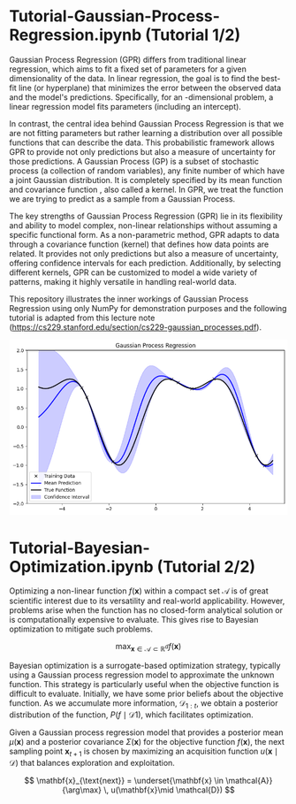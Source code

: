 # Tutorial-Gaussian-Process-Regression.ipynb (Tutorial 1/2)
Gaussian Process Regression (GPR) differs from traditional linear regression, which aims to fit a fixed set of parameters for a given dimensionality of the data. In linear regression, the goal is to find the best-fit line (or hyperplane) that minimizes the error between the observed data and the model's predictions. Specifically, for an 
-dimensional problem, a linear regression model fits 
 parameters (including an intercept).

In contrast, the central idea behind Gaussian Process Regression is that we are not fitting parameters but rather learning a distribution over all possible functions that can describe the data. This probabilistic framework allows GPR to provide not only predictions but also a measure of uncertainty for those predictions. A Gaussian Process (GP) is a subset of stochastic process (a collection of random variables), any finite number of which have a joint Gaussian distribution. It is completely specified by its mean function 
 and covariance function 
, also called a kernel. In GPR, we treat the function we are trying to predict as a sample from a Gaussian Process.

The key strengths of Gaussian Process Regression (GPR) lie in its flexibility and ability to model complex, non-linear relationships without assuming a specific functional form. As a non-parametric method, GPR adapts to data through a covariance function (kernel) that defines how data points are related. It provides not only predictions but also a measure of uncertainty, offering confidence intervals for each prediction. Additionally, by selecting different kernels, GPR can be customized to model a wide variety of patterns, making it highly versatile in handling real-world data.

This repository illustrates the inner workings of Gaussian Process Regression using only NumPy for demonstration purposes and the following tutorial is adapted from this lecture note (https://cs229.stanford.edu/section/cs229-gaussian_processes.pdf).

<img src="GPR Training.png" alt="Gaussian Process Diagram" width="1500">


# Tutorial-Bayesian-Optimization.ipynb (Tutorial 2/2)
Optimizing a non-linear function $f(\mathbf{x})$ within a compact set $\mathcal{A}$ is of great scientific interest due to its versatility and real-world applicability. However, problems arise when the function has no closed-form analytical solution or is computationally expensive to evaluate. This gives rise to Bayesian optimization to mitigate such problems.

$$
\max _{\mathbf{x} \in \mathcal{A} \subset \mathbb{R}^d} f(\mathbf{x})
$$

Bayesian optimization is a surrogate-based optimization strategy, typically using a Gaussian process regression model to approximate the unknown function. This strategy is particularly useful when the objective function is difficult to evaluate. Initially, we have some prior beliefs about the objective function. As we accumulate more information, $\mathcal{D}_{1: t}$, we obtain a posterior distribution of the function, $P\left(f \mid \mathcal{D}{1}\right)$, which facilitates optimization.


Given a Gaussian process regression model that provides a posterior mean $\mu(\mathbf{x})$ and a posterior covariance $\Sigma(\mathbf{x})$ for the objective function $f(\mathbf{x})$, the next sampling point $\mathbf{x}_{t+1}$ is chosen by maximizing an acquisition function $u(\mathbf{x}\mid \mathcal{D})$ that balances exploration and exploitation.

$$
\mathbf{x}_{\text{next}} = \underset{\mathbf{x} \in \mathcal{A}}{\arg\max} \, u(\mathbf{x}\mid \mathcal{D})
$$

